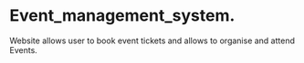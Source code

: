 # Event_management_system.
Website allows user to book event tickets and allows to organise and attend Events.
